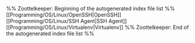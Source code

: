 %% Zoottelkeeper: Beginning of the autogenerated index file list  %%
 [[Programming/OS/Linux/OpenSSH|OpenSSH]]
 [[Programming/OS/Linux/SSH Agent|SSH Agent]]
 [[Programming/OS/Linux/Virtualenv|Virtualenv]]
%% Zoottelkeeper: End of the autogenerated index file list  %%

